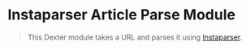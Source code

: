 # Instaparser Article Parse Module
> This Dexter module takes a URL and parses it using [Instaparser](https://www.instaparser.com).

